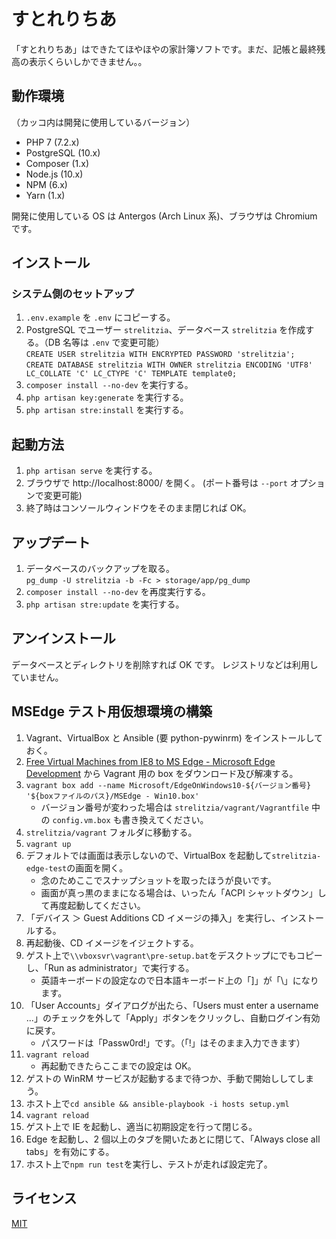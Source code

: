 # すとれりちあ

「すとれりちあ」はできたてほやほやの家計簿ソフトです。まだ、記帳と最終残高の表示くらいしかできません。。

## 動作環境

（カッコ内は開発に使用しているバージョン）

- PHP 7 (7.2.x)
- PostgreSQL (10.x)
- Composer (1.x)
- Node.js (10.x)
- NPM (6.x)
- Yarn (1.x)

開発に使用している OS は Antergos (Arch Linux 系)、ブラウザは Chromium です。

## インストール

### システム側のセットアップ

1. `.env.example` を `.env` にコピーする。
1. PostgreSQL でユーザー `strelitzia`、データベース `strelitzia` を作成する。（DB 名等は `.env` で変更可能）<br/>
   `CREATE USER strelitzia WITH ENCRYPTED PASSWORD 'strelitzia';`<br/>
   `CREATE DATABASE strelitzia WITH OWNER strelitzia ENCODING 'UTF8' LC_COLLATE 'C' LC_CTYPE 'C' TEMPLATE template0;`
1. `composer install --no-dev` を実行する。
1. `php artisan key:generate` を実行する。
1. `php artisan stre:install` を実行する。

## 起動方法

1. `php artisan serve` を実行する。
1. ブラウザで http://localhost:8000/ を開く。 (ポート番号は `--port` オプションで変更可能)
1. 終了時はコンソールウィンドウをそのまま閉じれば OK。

## アップデート

1. データベースのバックアップを取る。<br/>
   `pg_dump -U strelitzia -b -Fc > storage/app/pg_dump`
1. `composer install --no-dev` を再度実行する。
1. `php artisan stre:update` を実行する。

## アンインストール

データベースとディレクトリを削除すれば OK です。
レジストリなどは利用していません。

## MSEdge テスト用仮想環境の構築

1. Vagrant、VirtualBox と Ansible (要 python-pywinrm) をインストールしておく。
1. [Free Virtual Machines from IE8 to MS Edge - Microsoft Edge Development](https://developer.microsoft.com/en-us/microsoft-edge/tools/vms/) から Vagrant 用の box をダウンロード及び解凍する。
1. `vagrant box add --name Microsoft/EdgeOnWindows10-${バージョン番号} '${boxファイルのパス}/MSEdge - Win10.box'`
   - バージョン番号が変わった場合は `strelitzia/vagrant/Vagrantfile` 中の `config.vm.box` も書き換えてください。
1. `strelitzia/vagrant` フォルダに移動する。
1. `vagrant up`
1. デフォルトでは画面は表示しないので、VirtualBox を起動して`strelitzia-edge-test`の画面を開く。
   - 念のためここでスナップショットを取ったほうが良いです。
   - 画面が真っ黒のままになる場合は、いったん「ACPI シャットダウン」して再度起動してください。
1. 「デバイス ＞ Guest Additions CD イメージの挿入」を実行し、インストールする。
1. 再起動後、CD イメージをイジェクトする。
1. ゲスト上で`\\vboxsvr\vagrant\pre-setup.bat`をデスクトップにでもコピーし、「Run as administrator」で実行する。
   - 英語キーボードの設定なので日本語キーボード上の「]」が「\」になります。
1. 「User Accounts」ダイアログが出たら、「Users must enter a username ...」のチェックを外して「Apply」ボタンをクリックし、自動ログイン有効に戻す。
   - パスワードは「Passw0rd!」です。（「!」はそのまま入力できます）
1. `vagrant reload`
   - 再起動できたらここまでの設定は OK。
1. ゲストの WinRM サービスが起動するまで待つか、手動で開始ししてしまう。
1. ホスト上で`cd ansible && ansible-playbook -i hosts setup.yml`
1. `vagrant reload`
1. ゲスト上で IE を起動し、適当に初期設定を行って閉じる。
1. Edge を起動し、2 個以上のタブを開いたあとに閉じて、「Always close all tabs」を有効にする。
1. ホスト上で`npm run test`を実行し、テストが走れば設定完了。

## ライセンス

[MIT](https://github.com/kuinaein/strelitzia/blob/release/LICENSE-ja.txt)

